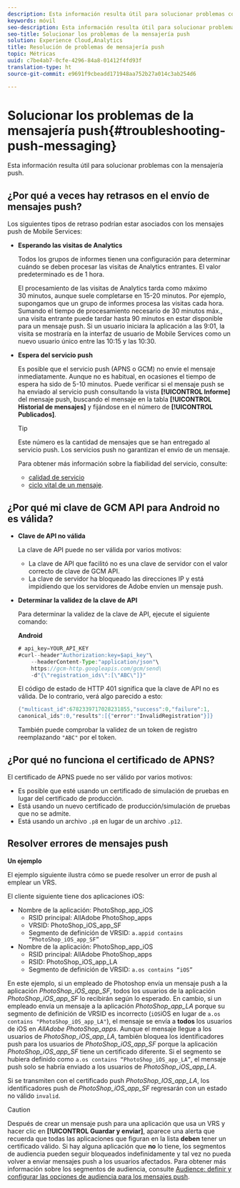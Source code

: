 ```yaml
---
description: Esta información resulta útil para solucionar problemas con la mensajería push.
keywords: móvil
seo-description: Esta información resulta útil para solucionar problemas con la mensajería push.
seo-title: Solucionar los problemas de la mensajería push
solution: Experience Cloud,Analytics
title: Resolución de problemas de mensajería push
topic: Métricas
uuid: c7be4ab7-0cfe-4296-84a8-01412f4fd93f
translation-type: ht
source-git-commit: e9691f9cbeadd171948aa752b27a014c3ab254d6

---
```



# Solucionar los problemas de la mensajería push{#troubleshooting-push-messaging}

Esta información resulta útil para solucionar problemas con la mensajería push.

## ¿Por qué a veces hay retrasos en el envío de mensajes push?

Los siguientes tipos de retraso podrían estar asociados con los mensajes push de Mobile Services:

* **Esperando las visitas de Analytics**

   Todos los grupos de informes tienen una configuración para determinar cuándo se deben procesar las visitas de Analytics entrantes. El valor predeterminado es de 1 hora.

   El procesamiento de las visitas de Analytics tarda como máximo 30 minutos, aunque suele completarse en 15-20 minutos. Por ejemplo, supongamos que un grupo de informes procesa las visitas cada hora. Sumando el tiempo de procesamiento necesario de 30 minutos máx., una visita entrante puede tardar hasta 90 minutos en estar disponible para un mensaje push. Si un usuario iniciara la aplicación a las 9:01, la visita se mostraría en la interfaz de usuario de Mobile Services como un nuevo usuario único entre las 10:15 y las 10:30.

* **Espera del servicio push**

   Es posible que el servicio push (APNS o GCM) no envíe el mensaje inmediatamente. Aunque no es habitual, en ocasiones el tiempo de espera ha sido de 5-10 minutos. Puede verificar si el mensaje push se ha enviado al servicio push consultando la vista **[!UICONTROL Informe]** del mensaje push, buscando el mensaje en la tabla **[!UICONTROL Historial de mensajes]** y fijándose en el número de **[!UICONTROL Publicados]**.

   >[!TIP]
   >
   >Este número es la cantidad de mensajes que se han entregado al servicio push. Los servicios push no garantizan el envío de un mensaje.

   Para obtener más información sobre la fiabilidad del servicio, consulte:

   * [calidad de servicio](https://developer.apple.com/library/content/documentation/NetworkingInternet/Conceptual/RemoteNotificationsPG/APNSOverview.html#//apple_ref/doc/uid/TP40008194-CH8-SW5l)
   * [ciclo vital de un mensaje](https://developers.google.com/cloud-messaging/concept-options#lifetime).

## ¿Por qué mi clave de GCM API para Android no es válida?

* **Clave de API no válida**

   La clave de API puede no ser válida por varios motivos:

   * La clave de API que facilitó no es una clave de servidor con el valor correcto de clave de GCM API.
   * La clave de servidor ha bloqueado las direcciones IP y está impidiendo que los servidores de Adobe envíen un mensaje push.

* **Determinar la validez de la clave de API**

   Para determinar la validez de la clave de API, ejecute el siguiente comando:

   **Android**

   ```java
   # api_key=YOUR_API_KEY
   #curl--header"Authorization:key=$api_key"\
       --headerContent-Type:"application/json"\ 
       https://gcm-http.googleapis.com/gcm/send\
       -d"{\"registration_ids\":[\"ABC\"]}"
   ```

   El código de estado de HTTP 401 significa que la clave de API no es válida. De lo contrario, verá algo parecido a esto:

   ```java
   {"multicast_id":6782339717028231855,"success":0,"failure":1,
   canonical_ids":0,"results":[{"error":"InvalidRegistration"}]}
   ```

   También puede comprobar la validez de un token de registro reemplazando `"ABC"` por el token.

## ¿Por qué no funciona el certificado de APNS?

El certificado de APNS puede no ser válido por varios motivos:

* Es posible que esté usando un certificado de simulación de pruebas en lugar del certificado de producción.
* Está usando un nuevo certificado de producción/simulación de pruebas que no se admite.
* Está usando un archivo `.p8` en lugar de un archivo `.p12`.

## Resolver errores de mensajes push

**Un ejemplo**

El ejemplo siguiente ilustra cómo se puede resolver un error de push al emplear un VRS.

El cliente siguiente tiene dos aplicaciones iOS:

* Nombre de la aplicación: PhotoShop_app_iOS
   * RSID principal: AllAdobe PhotoShop_apps
   * VRSID: PhotoShop_iOS_app_SF
   * Segmento de definición de VRSID: `a.appid contains “PhotoShop_iOS_app_SF”`
* Nombre de la aplicación: PhotoShop_app_iOS
   * RSID principal: AllAdobe PhotoShop_apps
   * RSID: PhotoShop_iOS_app_LA
   * Segmento de definición de VRSID: `a.os contains “iOS”`

En este ejemplo, si un empleado de Photoshop envía un mensaje push a la aplicación *PhotoShop_iOS_app_SF*, todos los usuarios de la aplicación *PhotoShop_iOS_app_SF* lo recibirán según lo esperado. En cambio, si un empleado envía un mensaje a la aplicación *PhotoShop_app_LA* porque su segmento de definición de VRSID es incorrecto (`iOS`iOS en lugar de `a.os contains "PhotoShop_iOS_app_LA"`), el mensaje se envía a **todos** los usuarios de iOS en *AllAdobe PhotoShop_apps*. Aunque el mensaje llegue a los usuarios de *PhotoShop_iOS_app_LA*, también bloquea los identificadores push para los usuarios de *PhotoShop_iOS_app_SF* porque la aplicación *PhotoShop_iOS_app_SF* tiene un certificado diferente. Si el segmento se hubiera definido como `a.os contains “PhotoShop_iOS_app_LA”`, el mensaje push solo se habría enviado a los usuarios de *PhotoShop_iOS_app_LA*.

Si se transmiten con el certificado push *PhotoShop_IOS_app_LA*, los identificadores push de *PhotoShop_iOS_app_SF* regresarán con un estado no válido `invalid`.

>[!CAUTION]
>
>Después de crear un mensaje push para una aplicación que usa un VRS y hacer clic en **[!UICONTROL Guardar y enviar]**, aparece una alerta que recuerda que todas las aplicaciones que figuran en la lista **deben** tener un certificado válido. Si hay alguna aplicación que **no** lo tiene, los segmentos de audiencia pueden seguir bloqueados indefinidamente y tal vez no pueda volver a enviar mensajes push a los usuarios afectados. Para obtener más información sobre los segmentos de audiencia, consulte [Audience: definir y configurar las opciones de audiencia para los mensajes push](/help/using/in-app-messaging/t-create-push-message/c-audience-push-message.md).

